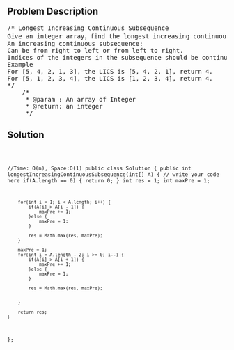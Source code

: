 <!--
<style>
  body { font-family: Arial, sans-serif; }
  .container { max-width: 100%; margin: 0 auto; padding: 10px; }
  .comment-block { max-width: 30%; background-color: #f9f9f9; padding: 10px; border-left: 5px solid #ccc; overflow-wrap: break-word; white-space: pre-wrap; }
  .code-block { background-color: #f4f4f4; padding: 10px; border: 1px solid #ddd; overflow-wrap: break-word; white-space: pre-wrap; }
</style>
-->

<div class='container'>
<h2>Problem Description</h2>
<div class='comment-block'>
<pre>
/* Longest Increasing Continuous Subsequence
Give an integer array，find the longest increasing continuous subsequence in this array.
An increasing continuous subsequence:
Can be from right to left or from left to right.
Indices of the integers in the subsequence should be continuous.
Example
For [5, 4, 2, 1, 3], the LICS is [5, 4, 2, 1], return 4.
For [5, 1, 2, 3, 4], the LICS is [1, 2, 3, 4], return 4.
*/
    /*
     * @param : An array of Integer
     * @return: an integer
     */
</pre>
</div>

<h2>Solution</h2>
<div class='code-block'>
<pre><code class='language-java'>


//Time: O(n), Space:O(1)
public class Solution {
    public int longestIncreasingContinuousSubsequence(int[] A) {
        // write your code here
        if(A.length == 0) {
            return 0;
        }
        int res = 1;
        int maxPre = 1;
        
        for(int i = 1; i < A.length; i++) {
            if(A[i] > A[i - 1]) {
                maxPre += 1;
            }else {
                maxPre = 1;
            }
        
            res = Math.max(res, maxPre);
        }
        
        maxPre = 1;
        for(int i = A.length - 2; i >= 0; i--) {
            if(A[i] > A[i + 1]) {
                maxPre += 1;
            }else {
                maxPre = 1;
            }
            
            res = Math.max(res, maxPre);
            
            
        }
        
        return res;
    }
};</code></pre>
</div>
</div>
